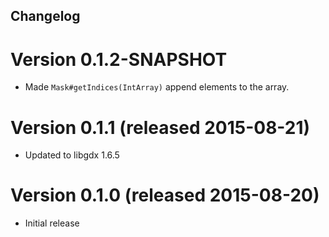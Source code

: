 ## Changelog

# Version 0.1.2-SNAPSHOT
- Made `Mask#getIndices(IntArray)` append elements to the array.

# Version 0.1.1 (released 2015-08-21)
- Updated to libgdx 1.6.5

# Version 0.1.0 (released 2015-08-20)
- Initial release
